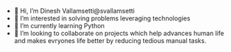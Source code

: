 - 👋 Hi, I’m Dinesh Vallamsetti@svallamsetti
- 👀 I’m interested in solving problems leveraging technologies
- 🌱 I’m currently learning Python
- 💞️ I’m looking to collaborate on projects which help advances human life and makes evryones life better by reducing tedious manual tasks.


<!---
svallamsetti/svallamsetti is a ✨ special ✨ repository because its `README.md` (this file) appears on your GitHub profile.
You can click the Preview link to take a look at your changes.
--->
